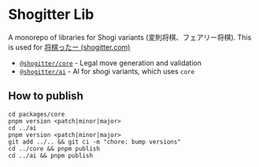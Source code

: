 # Shogitter Lib

A monorepo of libraries for Shogi variants (変則将棋、フェアリー将棋). This is used for [将棋ったー (shogitter.com)](http://shogitter.com)

* [`@shogitter/core`](./packages/core) - Legal move generation and validation
* [`@shogitter/ai`](./packages/ai) - AI for shogi variants, which uses `core`

## How to publish

```shell
cd packages/core
pnpm version <patch|minor|major>
cd ../ai
pnpm version <patch|minor|major>
git add ../.. && git ci -m "chore: bump versions"
cd ../core && pnpm publish
cd ../ai && pnpm publish
```
